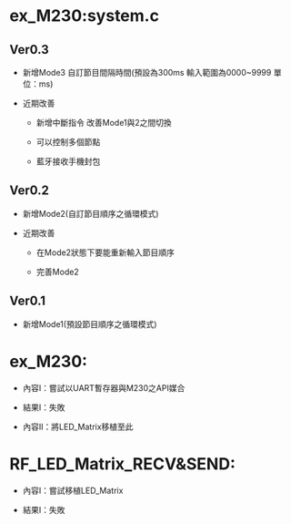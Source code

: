 # ex_M230:system.c

## Ver0.3
- 新增Mode3 自訂節目間隔時間(預設為300ms 輸入範圍為0000~9999 單位：ms)

- 近期改善

	- 新增中斷指令 改善Mode1與2之間切換
	
	- 可以控制多個節點
	
	- 藍牙接收手機封包

## Ver0.2
- 新增Mode2(自訂節目順序之循環模式)

- 近期改善

	- 在Mode2狀態下要能重新輸入節目順序
 
	- 完善Mode2
 
## Ver0.1
- 新增Mode1(預設節目順序之循環模式)

# ex_M230:

- 內容I：嘗試以UART暫存器與M230之API媒合

- 結果I：失敗

- 內容II：將LED_Matrix移植至此

# RF_LED_Matrix_RECV&SEND:

- 內容I：嘗試移植LED_Matrix

- 結果I：失敗


